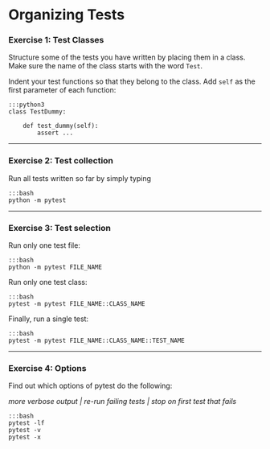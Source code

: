 
# Organizing Tests

### Exercise 1: Test Classes

Structure some of the tests you have written by placing them in a class.
Make sure the name of the class starts with the word `Test`.

Indent your test functions so that they belong to the class.
Add `self` as the first parameter of each function:

    :::python3
    class TestDummy:

        def test_dummy(self):
            assert ...

----

### Exercise 2: Test collection

Run all tests written so far by simply typing

    :::bash
    python -m pytest

----

### Exercise 3: Test selection

Run only one test file:

    :::bash
    python -m pytest FILE_NAME

Run only one test class:

    :::bash
    pytest -m pytest FILE_NAME::CLASS_NAME

Finally, run a single test:

    :::bash
    pytest -m pytest FILE_NAME::CLASS_NAME::TEST_NAME

----

### Exercise 4: Options

Find out which options of pytest do the following:

*more verbose output | re-run failing tests | stop on first test that fails*

    :::bash
    pytest -lf
    pytest -v
    pytest -x

